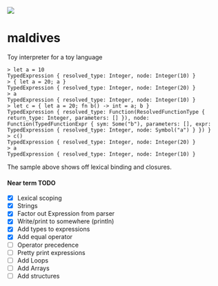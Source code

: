 [![](https://github.com/doomdavve/maldives/workflows/ci/badge.svg)](https://github.com/doomdavve/maldives/actions)

# maldives
Toy interpreter for a toy language

```
> let a = 10
TypedExpression { resolved_type: Integer, node: Integer(10) }
> { let a = 20; a }
TypedExpression { resolved_type: Integer, node: Integer(20) }
> a
TypedExpression { resolved_type: Integer, node: Integer(10) }
> let c = { let a = 20; fn b() -> int = a; b }
TypedExpression { resolved_type: Function(ResolvedFunctionType { return_type: Integer, parameters: [] }), node: Function(TypedFunctionExpr { sym: Some("b"), parameters: [], expr: TypedExpression { resolved_type: Integer, node: Symbol("a") } }) }
> c()
TypedExpression { resolved_type: Integer, node: Integer(20) }
> a
TypedExpression { resolved_type: Integer, node: Integer(10) }
```

The sample above shows off lexical binding and closures.

#### Near term TODO

 - [X] Lexical scoping
 - [X] Strings
 - [X] Factor out Expression from parser
 - [X] Write/print to somewhere (println)
 - [X] Add types to expressions
 - [X] Add equal operator
 - [ ] Operator precedence
 - [ ] Pretty print expressions
 - [ ] Add Loops
 - [ ] Add Arrays
 - [ ] Add structures
